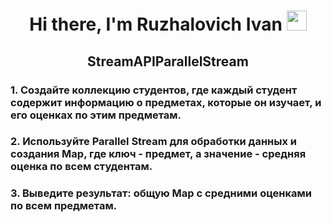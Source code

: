 <h1 align="center">Hi there, I'm <a>Ruzhalovich Ivan</a> 
<img src="https://github.com/blackcater/blackcater/raw/main/images/Hi.gif" height="32"/></h1>
<h2 align="center">StreamAPIParallelStream</h2>
<h3 >1. Создайте коллекцию студентов, где каждый студент содержит информацию о предметах, которые он изучает, и его оценках по этим предметам.</h3>

<h3> 2. Используйте Parallel Stream для обработки данных и создания Map, где ключ - предмет, а значение - средняя оценка по всем студентам.</h3>

<h3> 3. Выведите результат: общую Map с средними оценками по всем предметам.</h3>
